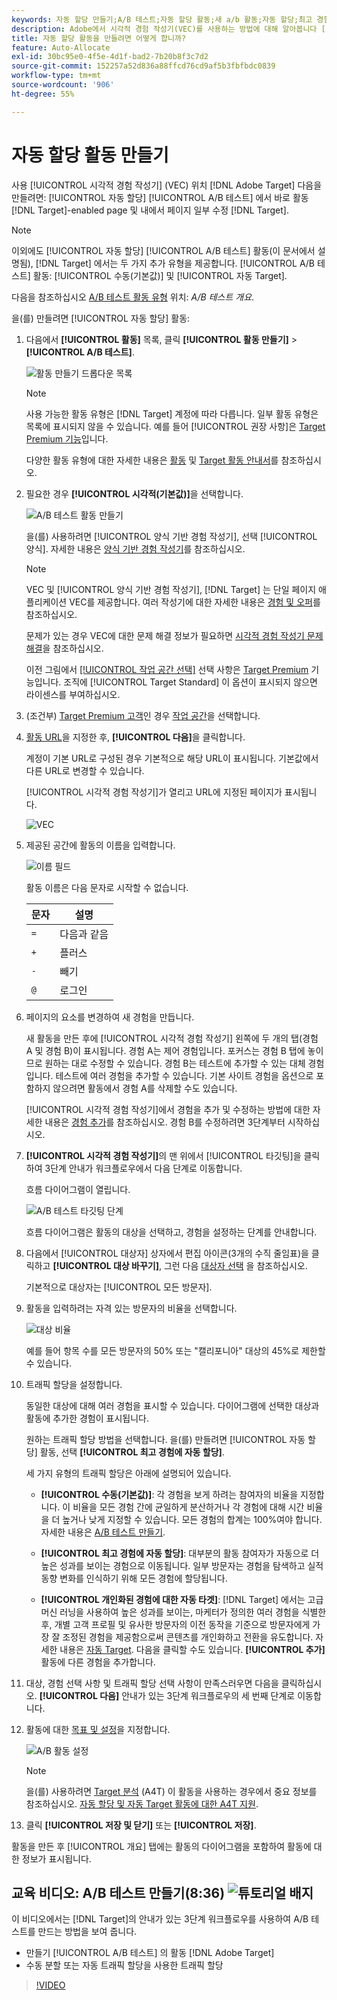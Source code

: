 ```yaml
---
keywords: 자동 할당 만들기;A/B 테스트;자동 할당 활동;새 a/b 활동;자동 할당;최고 경험에 자동 할당;할당;자동 할당
description: Adobe에서 시각적 경험 작성기(VEC)를 사용하는 방법에 대해 알아봅니다 [!DNL Target] 에 직접 자동 할당 A/B 테스트 활동을 만들려면 [!DNL Target]-enabled 페이지.
title: 자동 할당 활동을 만들려면 어떻게 합니까?
feature: Auto-Allocate
exl-id: 30bc95e0-4f5e-4d1f-bad2-7b20b8f3c7d2
source-git-commit: 152257a52d836a88ffcd76cd9af5b3fbfbdc0839
workflow-type: tm+mt
source-wordcount: '906'
ht-degree: 55%

---
```


# 자동 할당 활동 만들기

사용 [!UICONTROL 시각적 경험 작성기] (VEC) 위치 [!DNL Adobe Target] 다음을 만들려면: [!UICONTROL 자동 할당] [!UICONTROL A/B 테스트] 에서 바로 활동 [!DNL Target]-enabled page 및 내에서 페이지 일부 수정 [!DNL Target].

>[!NOTE]
>
>이외에도 [!UICONTROL 자동 할당] [!UICONTROL A/B 테스트] 활동(이 문서에서 설명됨), [!DNL Target] 에서는 두 가지 추가 유형을 제공합니다. [!UICONTROL A/B 테스트] 활동: [!UICONTROL 수동(기본값)] 및 [!UICONTROL 자동 Target].
>
>다음을 참조하십시오 [A/B 테스트 활동 유형](/help/main/c-activities/t-test-ab/test-ab.md#types) 위치: *A/B 테스트 개요*.

을(를) 만들려면 [!UICONTROL 자동 할당] 활동:

1. 다음에서 **[!UICONTROL 활동]** 목록, 클릭 **[!UICONTROL 활동 만들기]** > **[!UICONTROL A/B 테스트]**.

   ![활동 만들기 드롭다운 목록](/help/main/c-activities/t-test-ab/t-test-create-ab/assets/ab_select-new.png)

   >[!NOTE]
   >
   >사용 가능한 활동 유형은 [!DNL Target] 계정에 따라 다릅니다. 일부 활동 유형은 목록에 표시되지 않을 수 있습니다. 예를 들어 [!UICONTROL 권장 사항]은 [Target Premium 기능](/help/main/c-intro/intro.md#premium)입니다.
   >
   >다양한 활동 유형에 대한 자세한 내용은 [활동](/help/main/c-activities/activities.md) 및 [Target 활동 안내서](/help/main/c-activities/target-activities-guide.md)를 참조하십시오.

1. 필요한 경우 **[!UICONTROL 시각적(기본값)]**&#x200B;을 선택합니다.

   ![A/B 테스트 활동 만들기](/help/main/c-activities/t-test-ab/t-test-create-ab/assets/create-ab.png)

   을(를) 사용하려면 [!UICONTROL 양식 기반 경험 작성기], 선택 [!UICONTROL 양식]. 자세한 내용은 [양식 기반 경험 작성기](/help/main/c-experiences/form-experience-composer.md)를 참조하십시오.

   >[!NOTE]
   >
   >VEC 및 [!UICONTROL 양식 기반 경험 작성기], [!DNL Target] 는 단일 페이지 애플리케이션 VEC를 제공합니다. 여러 작성기에 대한 자세한 내용은 [경험 및 오퍼](/help/main/c-experiences/experiences.md)를 참조하십시오.
   >
   >문제가 있는 경우 VEC에 대한 문제 해결 정보가 필요하면 [시각적 경험 작성기 문제 해결](/help/main/c-experiences/c-visual-experience-composer/r-troubleshoot-composer/troubleshoot-composer.md)을 참조하십시오.
   >
   >이전 그림에서 [[!UICONTROL 작업 공간 선택]](/help/main/administrating-target/c-user-management/property-channel/property-channel.md) 선택 사항은 [Target Premium](/help/main/c-intro/intro.md) 기능입니다. 조직에 [!UICONTROL Target Standard] 이 옵션이 표시되지 않으면 라이센스를 부여하십시오.

1. (조건부) [Target Premium 고객](/help/main/c-intro/intro.md#premium)인 경우 [작업 공간](/help/main/administrating-target/c-user-management/property-channel/property-channel.md)을 선택합니다.

1. [활동 URL](/help/main/c-activities/t-test-ab/t-test-create-ab/ab-activity-url.md)을 지정한 후, **[!UICONTROL 다음]**&#x200B;을 클릭합니다.

   계정이 기본 URL로 구성된 경우 기본적으로 해당 URL이 표시됩니다. 기본값에서 다른 URL로 변경할 수 있습니다.

   [!UICONTROL 시각적 경험 작성기]가 열리고 URL에 지정된 페이지가 표시됩니다.

   ![VEC](/help/main/c-activities/t-test-ab/t-test-create-ab/assets/vec-new.png)

1. 제공된 공간에 활동의 이름을 입력합니다.

   ![이름 필드](/help/main/c-activities/t-test-ab/t-test-create-ab/assets/ab_newname-new.png)

   활동 이름은 다음 문자로 시작할 수 없습니다.

   | 문자 | 설명 |
   |--- |--- |
   | `=` | 다음과 같음 |
   | `+` | 플러스 |
   | `-` | 빼기 |
   | `@` | 로그인 |

1. 페이지의 요소를 변경하여 새 경험을 만듭니다.

   새 활동을 만든 후에 [!UICONTROL 시각적 경험 작성기] 왼쪽에 두 개의 탭(경험 A 및 경험 B)이 표시됩니다. 경험 A는 제어 경험입니다. 포커스는 경험 B 탭에 놓이므로 원하는 대로 수정할 수 있습니다. 경험 B는 테스트에 추가할 수 있는 대체 경험입니다. 테스트에 여러 경험을 추가할 수 있습니다. 기본 사이트 경험을 옵션으로 포함하지 않으려면 활동에서 경험 A를 삭제할 수도 있습니다.

   [!UICONTROL 시각적 경험 작성기]에서 경험을 추가 및 수정하는 방법에 대한 자세한 내용은 [경험 추가](/help/main/c-activities/t-test-ab/t-test-create-ab/ab-add-experience.md)를 참조하십시오. 경험 B를 수정하려면 3단계부터 시작하십시오.

1. **[!UICONTROL 시각적 경험 작성기]**&#x200B;의 맨 위에서 [!UICONTROL 타깃팅]을 클릭하여 3단계 안내가 워크플로우에서 다음 단계로 이동합니다.

   흐름 다이어그램이 열립니다.

   ![A/B 테스트 타깃팅 단계](/help/main/c-activities/t-test-ab/t-test-create-ab/assets/ab_flow-new.png)

   흐름 다이어그램은 활동의 대상을 선택하고, 경험을 설정하는 단계를 안내합니다.

1. 다음에서 [!UICONTROL 대상자] 상자에서 편집 아이콘(3개의 수직 줄임표)을 클릭하고 **[!UICONTROL 대상 바꾸기]**, 그런 다음 [대상자 선택](/help/main/c-activities/t-test-ab/t-test-create-ab/ab-audience.md) 을 참조하십시오.

   기본적으로 대상자는 [!UICONTROL 모든 방문자].

1. 활동을 입력하려는 자격 있는 방문자의 비율을 선택합니다.

   ![대상 비율](/help/main/c-activities/t-test-ab/t-test-create-ab/assets/audperc-new.png)

   예를 들어 항목 수를 모든 방문자의 50% 또는 &quot;캘리포니아&quot; 대상의 45%로 제한할 수 있습니다.

1. 트래픽 할당을 설정합니다.

   동일한 대상에 대해 여러 경험을 표시할 수 있습니다. 다이어그램에 선택한 대상과 활동에 추가한 경험이 표시됩니다. 

   원하는 트래픽 할당 방법을 선택합니다. 을(를) 만들려면 [!UICONTROL 자동 할당] 활동, 선택 **[!UICONTROL 최고 경험에 자동 할당]**.

   세 가지 유형의 트래픽 할당은 아래에 설명되어 있습니다.

   * **[!UICONTROL 수동(기본값)]**: 각 경험을 보게 하려는 참여자의 비율을 지정합니다. 이 비율을 모든 경험 간에 균일하게 분산하거나 각 경험에 대해 시간 비율을 더 높거나 낮게 지정할 수 있습니다. 모든 경험의 합계는 100%여야 합니다. 자세한 내용은 [A/B 테스트 만들기](/help/main/c-activities/t-test-ab/t-test-create-ab/test-create-ab.md).

   * **[!UICONTROL 최고 경험에 자동 할당]**: 대부분의 활동 참여자가 자동으로 더 높은 성과를 보이는 경험으로 이동됩니다. 일부 방문자는 경험을 탐색하고 실적 동향 변화를 인식하기 위해 모든 경험에 할당됩니다.

   * **[!UICONTROL 개인화된 경험에 대한 자동 타겟]**: [!DNL Target] 에서는 고급 머신 러닝을 사용하여 높은 성과를 보이는, 마케터가 정의한 여러 경험을 식별한 후, 개별 고객 프로필 및 유사한 방문자의 이전 동작을 기준으로 방문자에게 가장 잘 조정된 경험을 제공함으로써 콘텐츠를 개인화하고 전환을 유도합니다. 자세한 내용은 [자동 Target](/help/main/c-activities/auto-target/auto-target-to-optimize.md).
   다음을 클릭할 수도 있습니다. **[!UICONTROL 추가]** 활동에 다른 경험을 추가합니다.

1. 대상, 경험 선택 사항 및 트래픽 할당 선택 사항이 만족스러우면 다음을 클릭하십시오. **[!UICONTROL 다음]** 안내가 있는 3단계 워크플로우의 세 번째 단계로 이동합니다.

1. 활동에 대한 [목표 및 설정](/help/main/c-activities/t-test-ab/t-test-create-ab/ab-goals-and-settings.md)을 지정합니다.

   ![A/B 활동 설정](/help/main/c-activities/t-test-ab/t-test-create-ab/assets/ab_settings-new.png)

   >[!NOTE]
   >
   >을(를) 사용하려면 [Target 분석](/help/main/c-integrating-target-with-mac/a4t/a4t.md) (A4T) 이 활동을 사용하는 경우에서 중요 정보를 참조하십시오. [자동 할당 및 자동 Target 활동에 대한 A4T 지원](/help/main/c-integrating-target-with-mac/a4t/a4t-at-aa.md).

1. 클릭 **[!UICONTROL 저장 및 닫기]** 또는 **[!UICONTROL 저장]**.

활동을 만든 후 [!UICONTROL 개요] 탭에는 활동의 다이어그램을 포함하여 활동에 대한 정보가 표시됩니다.

## 교육 비디오: A/B 테스트 만들기(8:36) ![튜토리얼 배지](/help/main/assets/tutorial.png)

이 비디오에서는 [!DNL Target]의 안내가 있는 3단계 워크플로우를 사용하여 A/B 테스트를 만드는 방법을 보여 줍니다.

* 만들기 [!UICONTROL A/B 테스트] 의 활동 [!DNL Adobe Target]
* 수동 분할 또는 자동 트래픽 할당을 사용한 트래픽 할당

>[!VIDEO](https://video.tv.adobe.com/v/17391)
